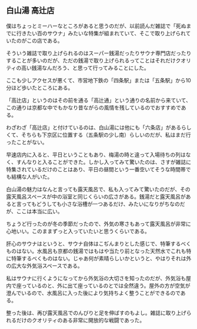 ## 白山湯 高辻店

僕はちょっとミーハーなところがあると思うのだが、以前読んだ雑誌で「死ぬまでに行きたい百のサウナ」みたいな特集が組まれていて、そこで取り上げられていたのがこの店である。

そういう雑誌で取り上げられるのはスーパー銭湯だったりサウナ専門店だったりすることが多いのだが、ただの銭湯で取り上げられるってことはそれだけクオリティの高い銭湯なんだろう、と思って行ってみることにした。

ここも少しアクセスが悪くて、市営地下鉄の「四条駅」または「五条駅」から10分ほど歩いたところにある。

「高辻店」というのはその前を通る「高辻通」という通りの名前から来ていて、この通りは京都な中でもかなり昔ながらの風情を残しているのでおすすめである。

わざわざ「高辻店」と付けているのは、白山湯には他にも「六条店」があるらしくて、そちらも下京区に位置する（五条駅の少し南）らしいのだが、私はまだ行ったことがない。

早速店内に入ると、平日ということもあり、梅湯の時と違って入場待ちの列はなく、すんなりと入ることができた。しかし入ってみて驚いたのは、さすが雑誌に特集されているだけのことはあり、平日の昼間という一番空いてそうな時間帯でも結構な人がいた。

白山湯の魅力はなんと言っても露天風呂で、私も入ってみて驚いたのだが、その露天風呂スペースが中の浴室と同じくらいの広さがある。銭湯だと露天風呂があると言ってもどうしても小さな浴槽が一つあるだけ、みたいになりがちなのだが、ここは本当に広い。

ちょうど行ったのが冬の季節だったので、外気の寒さもあって露天風呂が非常に心地いい。このままずっと入っていたいと思うくらいである。

肝心のサウナはというと、サウナ自体はこぢんまりとした感じで、特筆するべくものはない。水風呂も京都の銭湯ではもはや当たり前となった天然水でこれも特に特筆するべくものはない。じゃあ何が素晴らしいかというと、やはりそれは外の広大な外気浴スペースである。

私はサウナに行くようになってから外気浴の大切さを知ったのだが、外気浴も屋内で座っているのと、外に出て座っているのとでは全然違う。屋外の方が空気が澄んでいるので、水風呂に入った後により気持ちよく整うことができるのである。

整った後は、再び露天風呂でのんびりと足を伸ばすのもよし。雑誌に取り上げられるだけのクオリティのある非常に開放的な戦闘であった。
